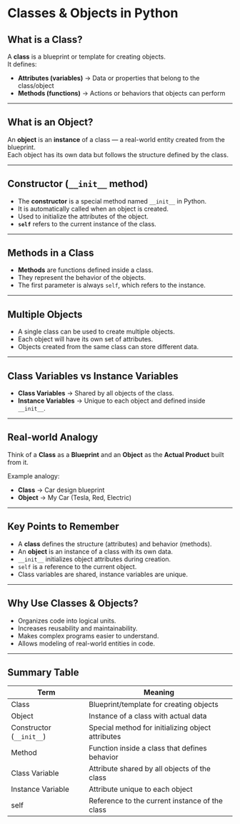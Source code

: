 # Classes & Objects in Python

## What is a Class?
A **class** is a blueprint or template for creating objects.  
It defines:
- **Attributes (variables)** → Data or properties that belong to the class/object
- **Methods (functions)** → Actions or behaviors that objects can perform

---

## What is an Object?
An **object** is an **instance** of a class — a real-world entity created from the blueprint.  
Each object has its own data but follows the structure defined by the class.

---

## Constructor (`__init__` method)
- The **constructor** is a special method named `__init__` in Python.
- It is automatically called when an object is created.
- Used to initialize the attributes of the object.
- **`self`** refers to the current instance of the class.

---

## Methods in a Class
- **Methods** are functions defined inside a class.
- They represent the behavior of the objects.
- The first parameter is always `self`, which refers to the instance.

---

## Multiple Objects
- A single class can be used to create multiple objects.
- Each object will have its own set of attributes.
- Objects created from the same class can store different data.

---

## Class Variables vs Instance Variables
- **Class Variables** → Shared by all objects of the class.
- **Instance Variables** → Unique to each object and defined inside `__init__`.

---

## Real-world Analogy
Think of a **Class** as a **Blueprint** and an **Object** as the **Actual Product** built from it.

Example analogy:
- **Class** → Car design blueprint
- **Object** → My Car (Tesla, Red, Electric)

---

## Key Points to Remember
- A **class** defines the structure (attributes) and behavior (methods).
- An **object** is an instance of a class with its own data.
- `__init__` initializes object attributes during creation.
- `self` is a reference to the current object.
- Class variables are shared, instance variables are unique.

---

## Why Use Classes & Objects?
- Organizes code into logical units.
- Increases reusability and maintainability.
- Makes complex programs easier to understand.
- Allows modeling of real-world entities in code.

---

## Summary Table

| Term                  | Meaning                                                      |
|-----------------------|--------------------------------------------------------------|
| Class                 | Blueprint/template for creating objects                      |
| Object                | Instance of a class with actual data                         |
| Constructor (`__init__`) | Special method for initializing object attributes          |
| Method                | Function inside a class that defines behavior                |
| Class Variable        | Attribute shared by all objects of the class                  |
| Instance Variable     | Attribute unique to each object                               |
| self                  | Reference to the current instance of the class                |

